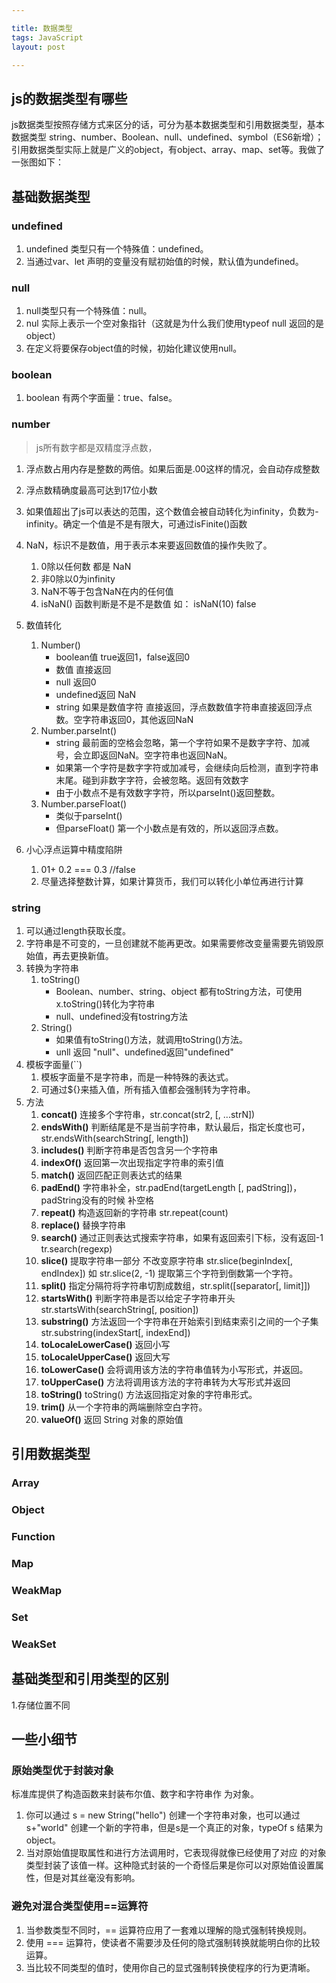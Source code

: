 ```yaml
---

title: 数据类型
tags: JavaScript
layout: post

---
```


## js的数据类型有哪些

js数据类型按照存储方式来区分的话，可分为基本数据类型和引用数据类型，基本数据类型 string、number、Boolean、null、undefined、symbol（ES6新增）；引用数据类型实际上就是广义的object，有object、array、map、set等。我做了一张图如下：

<!-- ![datetype](https://cdn.jsdelivr.net/gh/moxiaodegu/ImageHosting/images_blogs/datetype.jpg) -->


## 基础数据类型

### undefined

1. undefined 类型只有一个特殊值：undefined。
2. 当通过var、let 声明的变量没有赋初始值的时候，默认值为undefined。

### null

1. null类型只有一个特殊值：null。
2. nul 实际上表示一个空对象指针（这就是为什么我们使用typeof null 返回的是object）
3. 在定义将要保存object值的时候，初始化建议使用null。

### boolean

1. boolean 有两个字面量：true、false。

### number

> js所有数字都是双精度浮点数，

1. 浮点数占用内存是整数的两倍。如果后面是.00这样的情况，会自动存成整数
2. 浮点数精确度最高可达到17位小数
3. 如果值超出了js可以表达的范围，这个数值会被自动转化为infinity，负数为-infinity。确定一个值是不是有限大，可通过isFinite()函数
4. NaN，标识不是数值，用于表示本来要返回数值的操作失败了。
    1. 0除以任何数 都是 NaN
    2. 非0除以0为infinity
    3. NaN不等于包含NaN在内的任何值
    4. isNaN() 函数判断是不是不是数值 如： isNaN(10)  false

5. 数值转化
    1. Number() 
        - boolean值 true返回1，false返回0
        - 数值 直接返回
        - null 返回0
        - undefined返回 NaN
        - string 如果是数值字符 直接返回，浮点数数值字符串直接返回浮点数。空字符串返回0，其他返回NaN
    2. Number.parseInt()
        - string 最前面的空格会忽略，第一个字符如果不是数字字符、加减号，会立即返回NaN。空字符串也返回NaN。
        - 如果第一个字符是数字字符或加减号，会继续向后检测，直到字符串末尾。碰到非数字字符，会被忽略。返回有效数字
        - 由于小数点不是有效数字字符，所以parseInt()返回整数。
    3. Number.parseFloat()
        - 类似于parseInt()
        - 但parseFloat() 第一个小数点是有效的，所以返回浮点数。

6. 小心浮点运算中精度陷阱
    1. 01+ 0.2 === 0.3   //false
    2. 尽量选择整数计算，如果计算货币，我们可以转化小单位再进行计算

### string

1. 可以通过length获取长度。
2. 字符串是不可变的，一旦创建就不能再更改。如果需要修改变量需要先销毁原始值，再去更换新值。
3. 转换为字符串
   1. toString()
        - Boolean、number、string、object 都有toString方法，可使用 x.toString()转化为字符串
        - null、undefined没有tostring方法
   2. String()
        - 如果值有toString()方法，就调用toString()方法。
        - unll 返回 "null"、undefined返回"undefined"
4. 模板字面量(``)
   1. 模板字面量不是字符串，而是一种特殊的表达式。
   2. 可通过${}来插入值，所有插入值都会强制转为字符串。
5. 方法
   1. **concat()**  连接多个字符串，str.concat(str2, [, ...strN])
   2. **endsWith()** 判断结尾是不是当前字符串，默认最后，指定长度也可，str.endsWith(searchString[, length])
   3. **includes()** 判断字符串是否包含另一个字符串
   4. **indexOf()** 返回第一次出现指定字符串的索引值
   5. **match()** 返回匹配正则表达式的结果
   6. **padEnd()** 字符串补全，str.padEnd(targetLength [, padString])，padString没有的时候 补空格
   7. **repeat()** 构造返回新的字符串 str.repeat(count)
   8. **replace()** 替换字符串
   9. **search()** 通过正则表达式搜索字符串，如果有返回索引下标，没有返回-1 tr.search(regexp)
   10. **slice()** 提取字符串一部分 不改变原字符串 str.slice(beginIndex[, endIndex]) 如 str.slice(2, -1) 提取第三个字符到倒数第一个字符。
   11. **split()** 指定分隔符将字符串切割成数组，str.split([separator[, limit]])
   12. **startsWith()** 判断字符串是否以给定子字符串开头str.startsWith(searchString[, position])
   13. **substring()** 方法返回一个字符串在开始索引到结束索引之间的一个子集 str.substring(indexStart[, indexEnd])
   14. **toLocaleLowerCase()** 返回小写
   15. **toLocaleUpperCase()** 返回大写
   16. **toLowerCase()** 会将调用该方法的字符串值转为小写形式，并返回。
   17. **toUpperCase()** 方法将调用该方法的字符串转为大写形式并返回
   18. **toString()** toString() 方法返回指定对象的字符串形式。
   19. **trim()** 从一个字符串的两端删除空白字符。
   20. **valueOf()** 返回  String  对象的原始值

## 引用数据类型

### Array



### Object

### Function

### Map

### WeakMap

### Set

### WeakSet

## 基础类型和引用类型的区别

1.存储位置不同

## 一些小细节

### 原始类型优于封装对象

标准库提供了构造函数来封装布尔值、数字和字符串作 为对象。

1. 你可以通过 s = new String("hello") 创建一个字符串对象，也可以通过s+"world" 创建一个新的字符串，但是s是一个真正的对象，typeOf s 结果为object。
2. 当对原始值提取属性和进行方法调用时，它表现得就像已经使用了对应 的对象类型封装了该值一样。这种隐式封装的一个奇怪后果是你可以对原始值设置属性，但是对其丝毫没有影响。

### 避免对混合类型使用==运算符

1. 当参数类型不同时，== 运算符应用了一套难以理解的隐式强制转换规则。
2. 使用 === 运算符，使读者不需要涉及任何的隐式强制转换就能明白你的比较运算。
3. 当比较不同类型的值时，使用你自己的显式强制转换使程序的行为更清晰。
